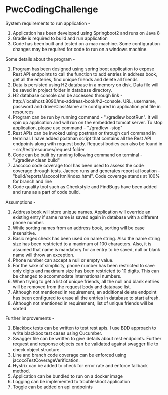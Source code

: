 # PwcCodingChallenge

System requirements to run application - 

1. Application has been developed using Springboot2 and runs on Java 8
2. Gradle is required to build and run application
3. Code has been built and tested on a mac machine. Some configuration changes may be required for code to run on a windows machine. 

Some details about the program -

1. Program has been designed using spring boot application to expose Rest API endpoints to call the function to add entries in address book, get all the enteries, find unique friends and delete all friends
2. Data is persisted using H2 database in a memory on disk. Data file will be saved in project folder in database directory.
3. H2 database console can be accessed through link - http://localhost:8090/ms-address-book/h2-console. URL, username, password and driverClassName are configured in application.yml file in resources
3. Program can be run by running command - "./gradlew bootRun". It will spin up application and will run on the embedded tomcat server. To stop application, please use command - "./gradlew -stop"
4. Rest APIs can be invoked using postman or through curl command in terminal. I have added postman script that contains all the Rest API endpoints along with request body. Request bodies can also be found in - src/test/resources/request folder
5. Code can be built by running following command on terminal - "./gradlew clean build"
5. Jaccoco code coverage tool has been used to assess the code coverage through tests. Jacoco runs and generates report at location - "build/reports/JacocoHtml/index.html". Code coverage stands at 100% for branch and line
6. Code quality tool such as Checkstyle and FindBugs have been added and runs as a part of code build.

Assumptions -

1. Address book will store unique names. Application will override an existing entry if same name is saved again in database with a different phone number.
2. While sorting names from an address book, sorting will be case insensitive.
2. Basic regex check has been used on name string. Also the name string size has been restricted to a maximum of 100 characters. Also, it is assumed that name is mandatory for an entry to be saved, null or blank name will throw an exception.
4. Phone number can accept a null or empty value.
3. For the sake of simplicity, phone number has been restricted to save only digits and maximum size has been restricted to 10 digits. This can be changed to accommodate international numbers.
4. When trying to get a list of unique friends, all the null and blank entries will be removed from the request body and database list.
6. Although not mentioned in requirement, an additional delete endpoint has been configured to erase all the entries in database to start afresh.  
7. Although not mentioned in requirement, list of unique friends will be sorted

Further improvements -

1. Blackbox tests can be written to test rest apis. I use BDD approach to write blackbox test cases using Cucumber. 
2. Swagger file can be written to give details about rest endpoints. Further request and response objects can be validated against swagger file to check object structure.
3. Line and branch code coverage can be enforced using jacocoTestCoverageVerification.
4. Hystrix can be added to check for error rate and enforce fallback method. 
5. Application can be bundled to run on a docker image 
6. Logging can be implemented to troubleshoot application
7. Toggle can be added on api endpoints
